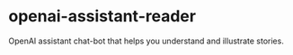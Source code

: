 # openai-assistant-reader
OpenAI assistant chat-bot that helps you understand and illustrate stories.
